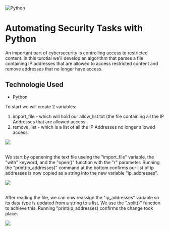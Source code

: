 <img src="https://i.imgur.com/MSijigc.png" alt="Python"/>


<h1>Automating Security Tasks with Python</h1>
An important part of cybersecurity is controlling access to restricted content. In this turotial we'll develop an algorithm that parses a file containing IP addresses that are allowed to access restricted content and remove addresses that no longer have access.

<h2>Technologie Used</h2>

- Python

<p>
To start we will create 2 variables:

  1. import_file - which will hold our allow_list.txt (the file containing all the IP Addresses that are allowed access.
  2. remove_list - which is a list of all the IP Addresses no longer allowed access.
</p>

<img src="https://i.imgur.com/l2RhjRU.png" />

<p>
</br>
We start by openening the text file useing the "import_file" variable, the "with" keyword, and the "open()" function with the "r" parameter. Running the "print(ip_addresses)" command at the bottom confirms our list of ip addresses is now copied as a string into the new variable "ip_addresses".
</p>

<img src="https://i.imgur.com/FnubF5a.png" />

<p>
</br>
After reading the file, we can now reassign the "ip_addresses" variable so its data type is updated from a string to a list. We use the ".split()" function to achieve this. Running "print(ip_addresses) confirms the change took place.
</p>

<img src="https://i.imgur.com/FnubF5a.png" />
